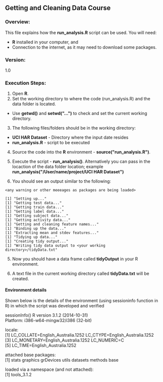 ## Getting and Cleaning Data Course

### Overview:

This file explains how the **run_analysis.R** script can be used. You will need:  
  - **R** installed in your computer, and
  - Connection to the internet, as it may need to download some packages.

### Version:

1.0

### Execution Steps:

1) Open **R**.  
2) Set the working directory to where the code (run_analysis.R) and the data folder is located.

* Use **getwd()** and **setwd("...")** to check and set the current working directory.      

3) The following files/folders should be in the working directory:  
* **UCI HAR Dataset** - Directory where the input date resides
* **run_analysis.R** - script to be executed   

4) Source the code into the **R** environment - **source("run_analysis.R")**.

5) Execute the script - **run_analysis()**. Alternatively you can pass in the locaction of the data folder location; example **run_analysis("/User/name/project/UCI HAR Dataset")**  

5) You should see an output similar to the following:  

```
<any warning or other meeeages as packages are being loaded>

[1] "Setting up..."
[1] "Getting test data..."
[1] "Getting train data..."
[1] "Getting label data..."
[1] "Getting subject data..."
[1] "Getting activity data..."
[1] "Getting and cleaning feature names..."
[1] "Binding up the data..."
[1] "Extracting mean and stdev features..."
[1] "Tidying up data..."
[1] "Creating tidy output..."
[1] "Writing tidy data output to <your working directory>/tidyData.txt"

```

5) Now you should have a data frame called **tidyOutput** in your R environment.

6) A text file in the current working directory called **tidyData.txt** will be created.  

#### Environment details  
Shown below is the details of the environment (using sessioninfo function in R) in which the script was developed and verified

sessionInfo()
R version 3.1.2 (2014-10-31)  
Platform: i386-w64-mingw32/i386 (32-bit)  
  
locale:  
 [1] LC_COLLATE=English_Australia.1252  LC_CTYPE=English_Australia.1252   
 [3] LC_MONETARY=English_Australia.1252 LC_NUMERIC=C                      
 [5] LC_TIME=English_Australia.1252    
  
 attached base packages:  
 [1] stats     graphics  grDevices utils     datasets  methods   base     
  
 loaded via a namespace (and not attached):  
 [1] tools_3.1.2  
